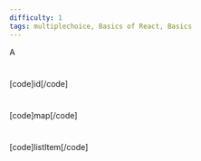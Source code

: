 ```yaml
---
difficulty: 1
tags: multiplechoice, Basics of React, Basics
---
```


A

#

[code]id[/code]

#

[code]map[/code]

#

[code]listItem[/code]

